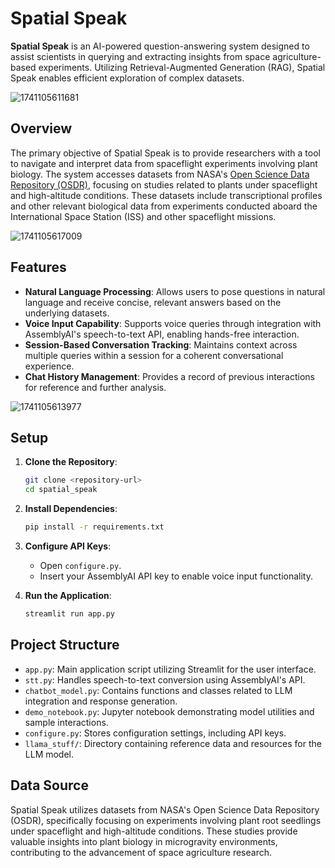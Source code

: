 # Spatial Speak

**Spatial Speak** is an AI-powered question-answering system designed to assist scientists in querying and extracting insights from space agriculture-based experiments. Utilizing Retrieval-Augmented Generation (RAG), Spatial Speak enables efficient exploration of complex datasets.

![1741105611681](https://github.com/user-attachments/assets/9a22cd04-48bb-4883-b923-1b0cf8c796c7)

## Overview

The primary objective of Spatial Speak is to provide researchers with a tool to navigate and interpret data from spaceflight experiments involving plant biology. The system accesses datasets from NASA's [Open Science Data Repository (OSDR)](https://osdr.nasa.gov/bio/repo), focusing on studies related to plants under spaceflight and high-altitude conditions. These datasets include transcriptional profiles and other relevant biological data from experiments conducted aboard the International Space Station (ISS) and other spaceflight missions.

![1741105617009](https://github.com/user-attachments/assets/30e3909d-29d1-48b4-9f22-522ed1f5c4ee)

## Features

- **Natural Language Processing**: Allows users to pose questions in natural language and receive concise, relevant answers based on the underlying datasets.
- **Voice Input Capability**: Supports voice queries through integration with AssemblyAI's speech-to-text API, enabling hands-free interaction.
- **Session-Based Conversation Tracking**: Maintains context across multiple queries within a session for a coherent conversational experience.
- **Chat History Management**: Provides a record of previous interactions for reference and further analysis.

![1741105613977](https://github.com/user-attachments/assets/0e8e453b-69df-41e7-ae0b-680e29e34574)

## Setup

1. **Clone the Repository**:
   ```bash
   git clone <repository-url>
   cd spatial_speak
   ```

2. **Install Dependencies**:
   ```bash
   pip install -r requirements.txt
   ```

3. **Configure API Keys**:
   - Open `configure.py`.
   - Insert your AssemblyAI API key to enable voice input functionality.

4. **Run the Application**:
   ```bash
   streamlit run app.py
   ```

## Project Structure

- `app.py`: Main application script utilizing Streamlit for the user interface.
- `stt.py`: Handles speech-to-text conversion using AssemblyAI's API.
- `chatbot_model.py`: Contains functions and classes related to LLM integration and response generation.
- `demo_notebook.py`: Jupyter notebook demonstrating model utilities and sample interactions.
- `configure.py`: Stores configuration settings, including API keys.
- `llama_stuff/`: Directory containing reference data and resources for the LLM model.

## Data Source

Spatial Speak utilizes datasets from NASA's Open Science Data Repository (OSDR), specifically focusing on experiments involving plant root seedlings under spaceflight and high-altitude conditions. These studies provide valuable insights into plant biology in microgravity environments, contributing to the advancement of space agriculture research.
